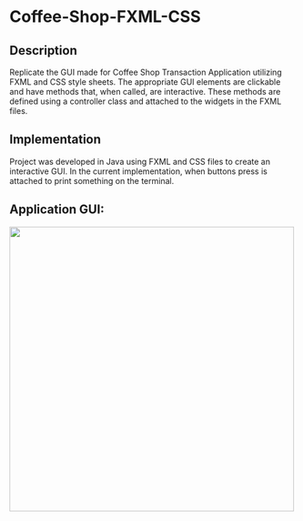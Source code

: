 # Coffee-Shop-FXML-CSS
<h2><strong>Description</strong></h2>
Replicate the GUI made for Coffee Shop Transaction Application utilizing FXML and CSS style sheets. The appropriate GUI elements are clickable and have methods that, when called, are interactive. These methods are defined using  a controller class and attached to the widgets in the FXML files.

<h2><strong>Implementation</strong></h2>
Project was developed in Java using FXML and CSS files to create an interactive GUI. In the current implementation, when buttons press is attached to print something on the terminal.

<h2><strong>Application GUI:</strong></h2> 

<image src="Images/coffee-shop-screen.PNG" width="500" height="500"/>
